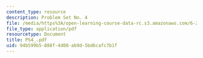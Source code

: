 ```yaml
---
content_type: resource
description: Problem Set No. 4
file: /media/https%3A/open-learning-course-data-rc.s3.amazonaws.com/6-263j-data-communication-networks-fall-2002/94b599b5888f4d08ab9d5bd6cafc7b1f_PS4_.pdf
file_type: application/pdf
resourcetype: Document
title: PS4_.pdf
uid: 94b599b5-888f-4d08-ab9d-5bd6cafc7b1f
---
```

